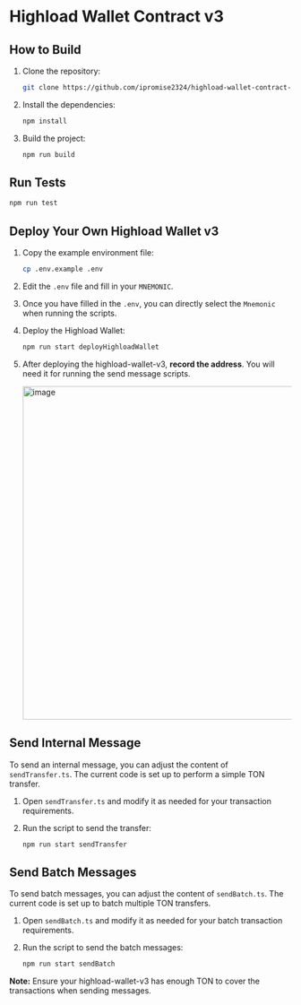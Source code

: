 # Highload Wallet Contract v3

## How to Build

1. Clone the repository:
    ```bash
    git clone https://github.com/ipromise2324/highload-wallet-contract-v3.git
    ```
2. Install the dependencies:
    ```bash
    npm install
    ```
3. Build the project:
    ```bash
    npm run build
    ```

## Run Tests

```bash
npm run test
```

## Deploy Your Own Highload Wallet v3

1. Copy the example environment file:
    ```bash
    cp .env.example .env
    ```
2. Edit the `.env` file and fill in your `MNEMONIC`.
3. Once you have filled in the `.env`, you can directly select the `Mnemonic` when running the scripts.

4. Deploy the Highload Wallet:
    ```bash
    npm run start deployHighloadWallet
    ```
5. After deploying the highload-wallet-v3, **record the address**. You will need it for running the send message scripts.
   
    <img width="595" alt="image" src="https://github.com/ipromise2324/highload-wallet-contract-v3/assets/87699256/ae33e716-8d3f-40ea-bd11-d1c8b8750c8e">


## Send Internal Message

To send an internal message, you can adjust the content of `sendTransfer.ts`. The current code is set up to perform a simple TON transfer.

1. Open `sendTransfer.ts` and modify it as needed for your transaction requirements.

2. Run the script to send the transfer:
    ```bash
    npm run start sendTransfer
    ```

## Send Batch Messages

To send batch messages, you can adjust the content of `sendBatch.ts`. The current code is set up to batch multiple TON transfers.

1. Open `sendBatch.ts` and modify it as needed for your batch transaction requirements.

2. Run the script to send the batch messages:
    ```bash
    npm run start sendBatch
    ```

**Note:** Ensure your highload-wallet-v3 has enough TON to cover the transactions when sending messages.

